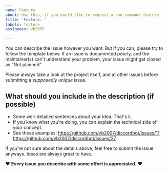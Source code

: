 ```yaml
---
name: Feature
about: Use this, if you would like to request a non-command feature
title: 'Feature: '
labels: feature
assignees: vb2007

---
```


You can describe the issue however you want. But if you can, please try to follow the template below. If an issue is documented poorly, and the maintainer(s) can't understand your problem, your issue might get closed as "Not planned".

Please always take a look at the project itself, and at other issues before submitting a _supposedly unique_ issue.

## What should you include in the description (if possible)

- Some well-detailed sentences about your idea. That's it.
- If you know what you're doing, you can explain the technical side of your concept.
- See these examples: https://github.com/vb2007/discordbot/issues/11 https://github.com/vb2007/discordbot/issues/37

If you're not sure about the details above, feel free to submit the issue anyways. Ideas are always great to have.

♥ **Every issue you describe with some effort is appreciated.** ♥